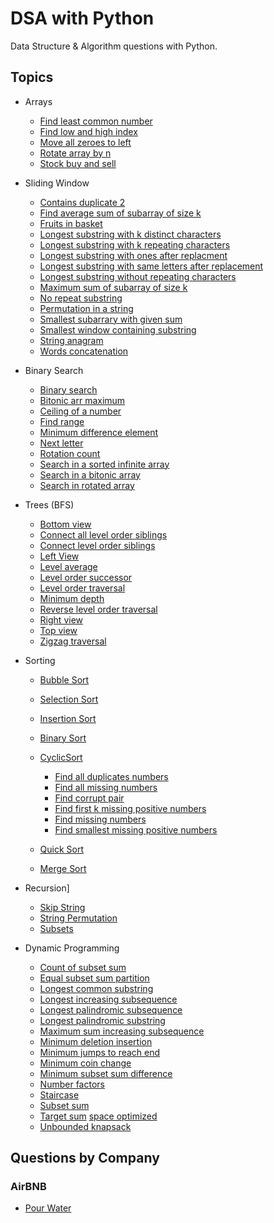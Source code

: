 # DSA with Python

Data Structure & Algorithm questions with Python.

## Topics

- Arrays
  -  [Find least common number](Educative/arrays/find_least_common_number.py)
  -  [Find low and high index](Educative/arrays/find_low_&_high_index.py)
  -  [Move all zeroes to left](Educative/arrays/move-all-zeroes-to-left.py)
  -  [Rotate array by n](Educative/arrays/rotate_array_by_n.py)
  -  [Stock buy and sell](Educative/arrays/stock_buy_and_sell.py)

- Sliding Window
  - [Contains duplicate 2](Educative/sliding-window/contains-duplicate2.py)
  - [Find average sum of subarray of size k](Educative/sliding-window/find-avg-sum-of-subarr-of-size-k.py)
  - [Fruits in basket](Educative/sliding-window/fruits-in-basket.py)
  - [Longest substring with k distinct characters](Educative/sliding-window/longest-substr-with-k-dist-chars.py)
  - [Longest substring with k repeating characters](Educative/sliding-window/longest-substr-with-k-repeating-char.py)
  - [Longest substring with ones after replacment](Educative/sliding-window/longest-substr-with-ones-after-replacement.py)
  - [Longest substring with same letters after replacement](Educative/sliding-window/longest-substr-with-same-letters-after-replacement.py)
  - [Longest substring without repeating characters](Educative/sliding-window/longest-substr-without-repeating-chars.py)
  - [Maximum sum of subarray of size k](Educative/sliding-window/max-sum-subarray-of-size-k.py)
  - [No repeat substring](Educative/sliding-window/no-repeat-substr.py)
  - [Permutation in a string](Educative/sliding-window/permutation-in-a-string.py)
  - [Smallest subarrary with given sum](Educative/sliding-window/smallest-subarr-with-given-sum.py)
  - [Smallest window containing substring](Educative/sliding-window/smallest-window-containing-substr.py)
  - [String anagram](Educative/sliding-window/string-anagram.py)
  - [Words concatenation](Educative/sliding-window/words-concatenation.py)

- Binary Search
  - [Binary search](Educative/binary-search/binary-search.py)
  - [Bitonic arr maximum](Educative/binary-search/bitonic-arr-maximum.py)
  - [Ceiling of a number](Educative/binary-search/ceiling-of-a-number.py)
  - [Find range](Educative/binary-search/find_range.py)
  - [Minimum difference element](Educative/binary-search/min-diff-element.py)
  - [Next letter](Educative/binary-search/next-letter.py)
  - [Rotation count](Educative/binary-search/rotation-count.py)
  - [Search in a sorted infinite array](Educative/binary-search/search-in-a-sorted-inf-arr.py)
  - [Search in a bitonic array](Educative/binary-search/search-in-bitonic-arr.py)
  - [Search in rotated array](Educative/binary-search/search-rotated-arr.py)
  
- Trees (BFS)
  - [Bottom view](Educative/bfs/bottom-view.py)
  - [Connect all level order siblings](Educative/bfs/connect-all-level-order-siblings.py)
  - [Connect level order siblings](Educative/bfs/connect-level-order-siblings.py)
  - [Left View](Educative/bfs/left-view.py)
  - [Level average](Educative/bfs/level-avg.py)
  - [Level order successor](Educative/bfs/level-order-succesor.py)
  - [Level order traversal](Educative/bfs/level-order-traversal.py)
  - [Minimum depth](Educative/bfs/minimum-depth.py)
  - [Reverse level order traversal](Educative/bfs/reverse-level-order-traversal.py)
  - [Right view](Educative/bfs/right-view.py)
  - [Top view](Educative/bfs/top-view.py)
  - [Zigzag traversal](Educative/bfs/zigzag-traversal.py)




- Sorting
  - [Bubble Sort](https://github.com/Dipankar-Medhi/DSA-with-Python/tree/master/Sorting/BubbleSort.py)
  - [Selection Sort](https://github.com/Dipankar-Medhi/DSA-with-Python/tree/master/Sorting/SelectionSort.py)
  - [Insertion Sort](https://github.com/Dipankar-Medhi/DSA-with-Python/tree/master/Sorting/InsertionSort.py)
  - [Binary Sort](https://github.com/Dipankar-Medhi/DSA-with-Python/tree/master/Sorting/BinarySort.py)


  - [CyclicSort](https://github.com/Dipankar-Medhi/DSA-with-Python/tree/master/Sorting/cyclicSort.py)
    - [Find all duplicates numbers](Educative/cyclic-sort/find-all-duplicate-nums.py)
    - [Find all missing numbers](Educative/cyclic-sort/find-all-missing-numbers.py)
    - [Find corrupt pair](Educative/cyclic-sort/find-corupt-pair.py)
    - [Find first k missing positive numbers](Educative/cyclic-sort/find-first-k-missing-positive-numbers.py)
    - [Find missing numbers](Educative/cyclic-sort/find-missing-number.py)
    - [Find smallest missing positive numbers](Educative/cyclic-sort/find-smallest-missing-positive-number.py)


  - [Quick Sort](https://github.com/Dipankar-Medhi/DSA-with-Python/tree/master/Sorting/QuickSort.py)
  - [Merge Sort](https://github.com/Dipankar-Medhi/DSA-with-Python/tree/master/Sorting/mergeSort.py)



- Recursion]
  - [Skip String](Educative/../Recursion/skipString.py)
  - [String Permutation](Recursion/strPermutation.py)
  - [Subsets](Recursion/subsets.py)

- Dynamic Programming
  - [Count of subset sum](Educative/dynamic_programming/count-of-subset-sum.py)
  - [Equal subset sum partition](Educative/dynamic_programming/equal-subset-sum-partition.py)
  - [Longest common substring](Educative/dynamic_programming/longest-common-substring.py)
  - [Longest increasing subsequence](Educative/dynamic_programming/longest-increasing-subsequence.py)
  - [Longest palindromic subsequence](Educative/dynamic_programming/longest-palindromic-subsequence.py)
  - [Longest palindromic substring](Educative/dynamic_programming/longest-palindromic-substring.py)
  - [Maximum sum increasing subsequence](Educative/dynamic_programming/max-sum-increasing-subsequence.py)
  - [Minimum deletion insertion](Educative/dynamic_programming/min-deletion-insertion.py)
  - [Minimum jumps to reach end](Educative/dynamic_programming/min-jumps-to-reach-end.py)
  - [Minimum coin change](Educative/dynamic_programming/minimum-coin-change.py)
  - [Minimum subset sum difference](Educative/dynamic_programming/minimum-subset-sum-difference.py)
  - [Number factors](Educative/dynamic_programming/number-factors.py)
  - [Staircase](Educative/dynamic_programming/staircase.py)
  - [Subset sum](Educative/dynamic_programming/subset-sum.py)
  - [Target sum](Educative/dynamic_programming/target-sum.py) [space optimized](Educative/dynamic_programming/target_sum_space_optimized.py)
  - [Unbounded knapsack](Educative/dynamic_programming/unbounded-knapsack.py)


## Questions by Company

### AirBNB
- [Pour Water](Leetcode/pour_water.py)
  


